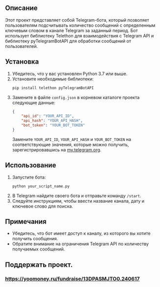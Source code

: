 ## Описание
Этот проект представляет собой Telegram-бота, который позволяет пользователям подсчитывать количество сообщений с определенным ключевым словом в канале Telegram за заданный период. Бот использует библиотеку Telethon для взаимодействия с Telegram API и библиотеку pyTelegramBotAPI для обработки сообщений от пользователей.

## Установка
1. Убедитесь, что у вас установлен Python 3.7 или выше.
2. Установите необходимые библиотеки:
   ```bash
   pip install telethon pyTelegramBotAPI
   ```
3. Замените в файле `config.json` в корневом каталоге проекта следующие данные:
   ```json
   {
       "api_id": "YOUR_API_ID",
       "api_hash": "YOUR_API_HASH",
       "bot_token": "YOUR_BOT_TOKEN"
   }
   ```
   Замените `YOUR_API_ID`, `YOUR_API_HASH` и `YOUR_BOT_TOKEN` на соответствующие значения, которые можно получить, зарегистрировавшись на [my.telegram.org](https://my.telegram.org).

## Использование
1. Запустите бота:
   ```bash
   python your_script_name.py
   ```
2. В Telegram найдите своего бота и отправьте команду `/start`.
3. Следуйте инструкциям, чтобы ввести название канала, дату и ключевое слово для поиска.

## Примечания
- Убедитесь, что бот имеет доступ к каналу, из которого вы хотите получить сообщения.
- Обратите внимание на ограничения Telegram API по количеству получаемых сообщений.

## Поддержать проект. 
### https://yoomoney.ru/fundraise/13DPASMJTO0.240617
